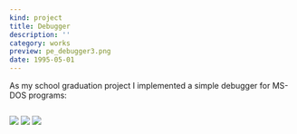 ```yaml
---
kind: project
title: Debugger
description: ''
category: works
preview: pe_debugger3.png
date: 1995-05-01
---
```


As my school graduation project I implemented a simple debugger for MS-DOS programs:

```sh

```

![](pe_debugger1.png)
![](pe_debugger2.png)
![](pe_debugger3.png)

```sh

```
